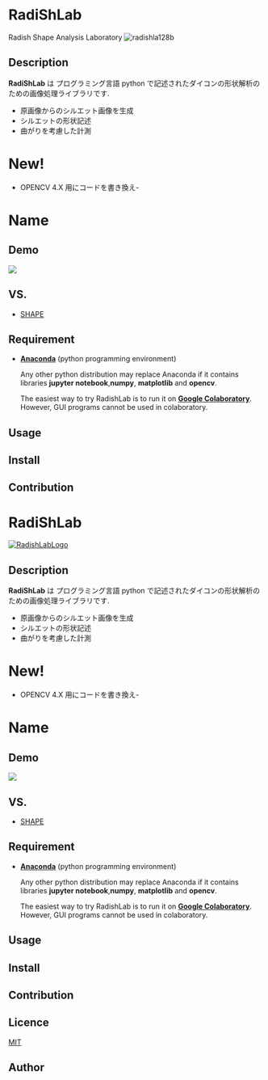 # RadiShLab
Radish Shape Analysis Laboratory
![radishla128b](https://user-images.githubusercontent.com/24559785/73605022-e488d000-4590-11ea-9530-95b6267f634a.png)

## Description

**RadiShLab** は プログラミング言語 python で記述されたダイコンの形状解析のための画像処理ライブラリです.

  - 原画像からのシルエット画像を生成
  - シルエットの形状記述
  - 曲がりを考慮した計測

# New!

  - OPENCV 4.X 用にコードを書き換え- 

Name
====
## Demo
[![](https://img.youtube.com/vi/E4WwWzWe_so/0.jpg)](https://www.youtube.com/watch?v=E4WwWzWe_so)
## VS. 
- [SHAPE](http://lbm.ab.a.u-tokyo.ac.jp/~iwata/shape/index.html)

## Requirement
- [**Anaconda**](https://www.anaconda.com/python) (python programming environment)

  Any other python distribution may replace Anaconda if it contains libraries **jupyter notebook**,**numpy**, **matplotlib** and **opencv**.
  
  The easiest way to try RadishLab is to run it on [**Google Colaboratory**](https://colab.research.google.com/notebooks/welcome.ipynb?hl=ja). However, GUI programs cannot be used in colaboratory.

## Usage

## Install

## Contribution

# RadiShLab

[![RadishLabLogo]()]()
## Description

**RadiShLab** は プログラミング言語 python で記述されたダイコンの形状解析のための画像処理ライブラリです.

  - 原画像からのシルエット画像を生成
  - シルエットの形状記述
  - 曲がりを考慮した計測

# New!

  - OPENCV 4.X 用にコードを書き換え- 

Name
====
## Demo
[![](https://img.youtube.com/vi/E4WwWzWe_so/0.jpg)](https://www.youtube.com/watch?v=E4WwWzWe_so)
## VS. 
- [SHAPE](http://lbm.ab.a.u-tokyo.ac.jp/~iwata/shape/index.html)

## Requirement
- [**Anaconda**](https://www.anaconda.com/python) (python programming environment)

  Any other python distribution may replace Anaconda if it contains libraries **jupyter notebook**,**numpy**, **matplotlib** and **opencv**.
  
  The easiest way to try RadishLab is to run it on [**Google Colaboratory**](https://colab.research.google.com/notebooks/welcome.ipynb?hl=ja). However, GUI programs cannot be used in colaboratory.

## Usage

## Install

## Contribution


## Licence

[MIT](https://github.com/tcnksm/tool/blob/master/LICENCE)

## Author
